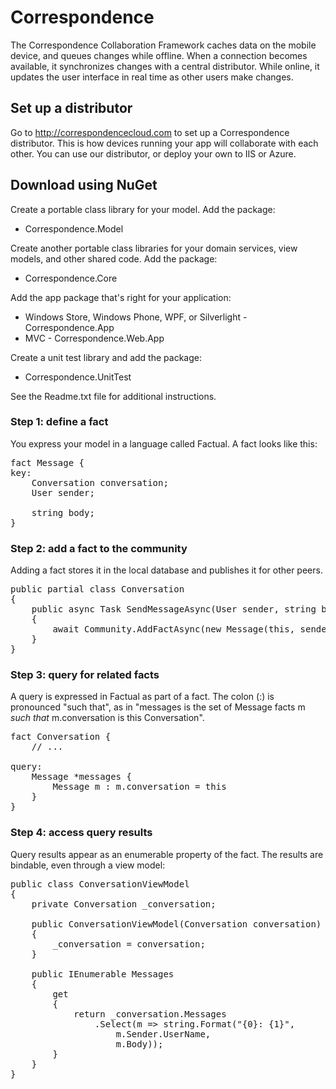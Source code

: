 Correspondence
==============

The Correspondence Collaboration Framework caches data on the mobile device, and queues changes while offline. When
a connection becomes available, it synchronizes changes with a central distributor. While online, it updates the
user interface in real time as other users make changes.

## Set up a distributor
Go to http://correspondencecloud.com to set up a Correspondence distributor. This is how devices running your app will collaborate with each other. You can use our distributor, or deploy your own to IIS or Azure.

## Download using NuGet
Create a portable class library for your model. Add the package:
* Correspondence.Model

Create another portable class libraries for your domain services, view models, and other shared code. Add the package:
* Correspondence.Core

Add the app package that's right for your application:
* Windows Store, Windows Phone, WPF, or Silverlight - Correspondence.App
* MVC - Correspondence.Web.App

Create a unit test library and add the package:
* Correspondence.UnitTest

See the Readme.txt file for additional instructions.

### Step 1: define a fact
You express your model in a language called Factual. A fact looks like this:
<pre>
fact Message {
key:
    Conversation conversation;
    User sender;

    string body;
}
</pre>

### Step 2: add a fact to the community
Adding a fact stores it in the local database and publishes it for other peers.
<pre>
public partial class Conversation
{
    public async Task SendMessageAsync(User sender, string body)
    {
        await Community.AddFactAsync(new Message(this, sender, body));
    }
}
</pre>

### Step 3: query for related facts
A query is expressed in Factual as part of a fact. The colon (:) is pronounced "such that", as in "messages is the set of Message facts m *such that* m.conversation is this Conversation".
<pre>
fact Conversation {
    // ...

query:
    Message *messages {
        Message m : m.conversation = this
    }
}
</pre>

### Step 4: access query results
Query results appear as an enumerable property of the fact. The results are bindable, even through a view model:
<pre>
public class ConversationViewModel
{
    private Conversation _conversation;

    public ConversationViewModel(Conversation conversation)
    {
        _conversation = conversation;
    }

    public IEnumerable<string> Messages
    {
        get
        {
            return _conversation.Messages
                .Select(m => string.Format("{0}: {1}",
                    m.Sender.UserName,
                    m.Body));
        }
    }
}
</pre>
